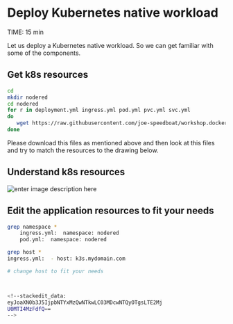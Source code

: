 # Deploy Kubernetes native workload
TIME: 15 min

Let us deploy a Kubernetes native workload.
So we can get familiar with some of the components.

## Get k8s resources
```bash
cd
mkdir nodered
cd nodered
for r in deployment.yml ingress.yml pod.yml pvc.yml svc.yml
do
   wget https://raw.githubusercontent.com/joe-speedboat/workshop.docker/main/files/k8s/nodered/$r
done
```
Please download this files as mentioned above and then look at this files and try to match the resources to the drawing below.


## Understand k8s resources 
![enter image description here](https://github.com/joe-speedboat/workshop.docker/raw/main/images/k8s_workload.png)

## Edit the application resources to fit your needs

```bash
grep namespace *
	ingress.yml:  namespace: nodered
	pod.yml:  namespace: nodered

grep host *
ingress.yml:  - host: k3s.mydomain.com

# change host to fit your needs



<!--stackedit_data:
eyJoaXN0b3J5IjpbNTYxMzQwNTkwLC03MDcwNTQyOTgsLTE2Mj
U0MTI4MzFdfQ==
-->